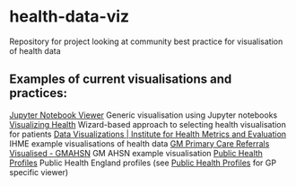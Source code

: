 # health-data-viz
Repository for project looking at community best practice for visualisation of health data

## Examples of current visualisations and practices:
[Jupyter Notebook Viewer](http://nbviewer.jupyter.org/github/lightning-viz/lightning-example-notebooks/tree/master/) Generic visualisation using Jupyter notebooks
[Visualizing Health](http://www.vizhealth.org/wizard/) Wizard-based approach to selecting health visualisation for patients
[Data Visualizations | Institute for Health Metrics and Evaluation](http://www.healthdata.org/results/data-visualizations) IHME example visualisations of health data
[GM Primary Care Referrals Visualised - GMAHSN](http://gmahsn.github.io/gm-referral-chord/) GM AHSN example visualisation
[Public Health Profiles](https://fingertips.phe.org.uk) Public Health England profiles (see [Public Health Profiles](https://fingertips.phe.org.uk/profile/general-practice/data#mod,1,pyr,2016,pat,19,par,-,are,-,sid1,2000005,ind1,-,sid2,-,ind2,-) for GP specific viewer)
